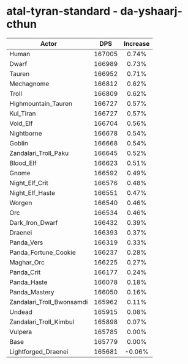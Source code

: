# atal-tyran-standard - da-yshaarj-cthun
| Actor | DPS | Increase |
|---|:---:|:---:|
|Human|167005|0.74%|
|Dwarf|166989|0.73%|
|Tauren|166952|0.71%|
|Mechagnome|166812|0.62%|
|Troll|166809|0.62%|
|Highmountain_Tauren|166727|0.57%|
|Kul_Tiran|166727|0.57%|
|Void_Elf|166704|0.56%|
|Nightborne|166678|0.54%|
|Goblin|166668|0.54%|
|Zandalari_Troll_Paku|166645|0.52%|
|Blood_Elf|166623|0.51%|
|Gnome|166592|0.49%|
|Night_Elf_Crit|166576|0.48%|
|Night_Elf_Haste|166551|0.47%|
|Worgen|166540|0.46%|
|Orc|166534|0.46%|
|Dark_Iron_Dwarf|166432|0.39%|
|Draenei|166393|0.37%|
|Panda_Vers|166319|0.33%|
|Panda_Fortune_Cookie|166237|0.28%|
|Maghar_Orc|166225|0.27%|
|Panda_Crit|166177|0.24%|
|Panda_Haste|166078|0.18%|
|Panda_Mastery|166050|0.16%|
|Zandalari_Troll_Bwonsamdi|165962|0.11%|
|Undead|165915|0.08%|
|Zandalari_Troll_Kimbul|165898|0.07%|
|Vulpera|165785|0.00%|
|Base|165779|0.00%|
|Lightforged_Draenei|165681|-0.06%|
